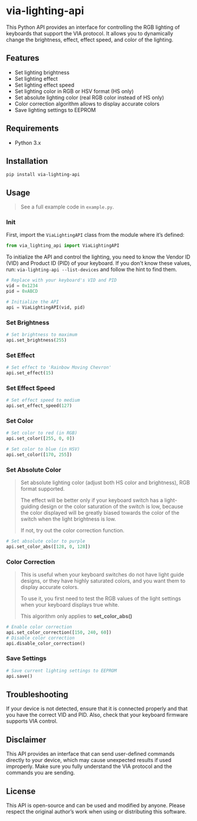 # via-lighting-api

This Python API provides an interface for controlling the RGB lighting of keyboards that support the VIA protocol. It
allows you to dynamically change the brightness, effect, effect speed, and color of the lighting.

## Features

- Set lighting brightness
- Set lighting effect
- Set lighting effect speed
- Set lighting color in RGB or HSV format (HS only)
- Set absolute lighting color (real RGB color instead of HS only)
- Color correction algorithm allows to display accurate colors
- Save lighting settings to EEPROM

## Requirements

- Python 3.x

## Installation

```shell
pip install via-lighting-api
```

## Usage

> See a full example code in `example.py`.

### Init

First, import the `ViaLightingAPI` class from the module where it’s defined:

```python
from via_lighting_api import ViaLightingAPI
```

To initialize the API and control the lighting, you need to know the Vendor ID (VID) and Product ID (PID) of your
keyboard. If you don't know these values, run: `via-lighting-api --list-devices` and follow the hint to find them.

```python
# Replace with your keyboard's VID and PID
vid = 0x1234
pid = 0xABCD

# Initialize the API
api = ViaLightingAPI(vid, pid)
```

### Set Brightness

```python
# Set brightness to maximum
api.set_brightness(255)
```

### Set Effect

```python
# Set effect to 'Rainbow Moving Chevron'
api.set_effect(15)
```

### Set Effect Speed

```python
# Set effect speed to medium
api.set_effect_speed(127)
```

### Set Color

```python
# Set color to red (in RGB)
api.set_color([255, 0, 0])

# Set color to blue (in HSV)
api.set_color([170, 255])
```

### Set Absolute Color

> Set absolute lighting color (adjust both HS color and brightness), RGB format supported.
>
> The effect will be better only if your keyboard switch has a light-guiding design or the color saturation of the
> switch is low, because the color displayed will be greatly biased towards the color of the switch when the light
> brightness is low.
>
> If not, try out the color correction function.

```python
# Set absolute color to purple
api.set_color_abs([128, 0, 128])
```

### Color Correction

> This is useful when your keyboard switches do not have light guide designs, or they have highly saturated colors, and
> you want them to display accurate colors.
>
> To use it, you first need to test the RGB values of the light settings when your keyboard displays true white.
>
> This algorithm only applies to **set_color_abs()**

```python
# Enable color correction
api.set_color_correction([150, 240, 60])
# Disable color correction
api.disable_color_correction()
```

### Save Settings

```python
# Save current lighting settings to EEPROM
api.save()
```

## Troubleshooting

If your device is not detected, ensure that it is connected properly and that you have the correct VID and PID. Also,
check that your keyboard firmware supports VIA control.

## Disclaimer

This API provides an interface that can send user-defined commands directly to your device, which may cause unexpected
results if used improperly. Make sure you fully understand the VIA protocol and the commands you are sending.

## License

This API is open-source and can be used and modified by anyone. Please respect the original author’s work when using or
distributing this software.
